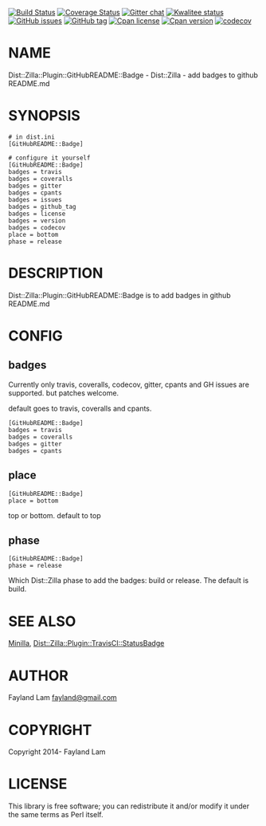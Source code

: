 [![Build Status](https://travis-ci.org/fayland/perl-Dist-Zilla-Plugin-GitHubREADME-Badge.svg?branch=master)](https://travis-ci.org/fayland/perl-Dist-Zilla-Plugin-GitHubREADME-Badge)
[![Coverage Status](https://coveralls.io/repos/fayland/perl-Dist-Zilla-Plugin-GitHubREADME-Badge/badge.svg?branch=master)](https://coveralls.io/r/fayland/perl-Dist-Zilla-Plugin-GitHubREADME-Badge?branch=master)
[![Gitter chat](https://badges.gitter.im/Join%20Chat.svg)](https://gitter.im/fayland/perl-Dist-Zilla-Plugin-GitHubREADME-Badge)
[![Kwalitee status](http://cpants.cpanauthors.org/dist/Dist-Zilla-Plugin-GitHubREADME-Badge.png)](http://cpants.charsbar.org/dist/overview/Dist-Zilla-Plugin-GitHubREADME-Badge)
[![GitHub issues](https://img.shields.io/github/issues/fayland/perl-Dist-Zilla-Plugin-GitHubREADME-Badge.svg)](https://github.com/fayland/perl-Dist-Zilla-Plugin-GitHubREADME-Badge/issues)
[![GitHub tag](https://img.shields.io/github/tag/fayland/perl-Dist-Zilla-Plugin-GitHubREADME-Badge.svg)]()
[![Cpan license](https://img.shields.io/cpan/l/Dist-Zilla-Plugin-GitHubREADME-Badge.svg)](https://metacpan.org/release/Dist-Zilla-Plugin-GitHubREADME-Badge)
[![Cpan version](https://img.shields.io/cpan/v/Dist-Zilla-Plugin-GitHubREADME-Badge.svg)](https://metacpan.org/release/Dist-Zilla-Plugin-GitHubREADME-Badge)
[![codecov](https://codecov.io/gh/fayland/perl-Dist-Zilla-Plugin-GitHubREADME-Badge/branch/master/graph/badge.svg)](https://codecov.io/gh/fayland/perl-Dist-Zilla-Plugin-GitHubREADME-Badge)

# NAME

Dist::Zilla::Plugin::GitHubREADME::Badge - Dist::Zilla - add badges to github README.md

# SYNOPSIS

    # in dist.ini
    [GitHubREADME::Badge]

    # configure it yourself
    [GitHubREADME::Badge]
    badges = travis
    badges = coveralls
    badges = gitter
    badges = cpants
    badges = issues
    badges = github_tag
    badges = license
    badges = version
    badges = codecov
    place = bottom
    phase = release

# DESCRIPTION

Dist::Zilla::Plugin::GitHubREADME::Badge is to add badges in github README.md

# CONFIG

## badges

Currently only travis, coveralls, codecov, gitter, cpants and GH issues are supported. but patches welcome.

default goes to travis, coveralls and cpants.

    [GitHubREADME::Badge]
    badges = travis
    badges = coveralls
    badges = gitter
    badges = cpants

## place

    [GitHubREADME::Badge]
    place = bottom

top or bottom. default to top

## phase

    [GitHubREADME::Badge]
    phase = release

Which Dist::Zilla phase to add the badges: build or release.
The default is build.

# SEE ALSO

[Minilla](https://metacpan.org/pod/Minilla), [Dist::Zilla::Plugin::TravisCI::StatusBadge](https://metacpan.org/pod/Dist::Zilla::Plugin::TravisCI::StatusBadge)

# AUTHOR

Fayland Lam <fayland@gmail.com>

# COPYRIGHT

Copyright 2014- Fayland Lam

# LICENSE

This library is free software; you can redistribute it and/or modify
it under the same terms as Perl itself.
